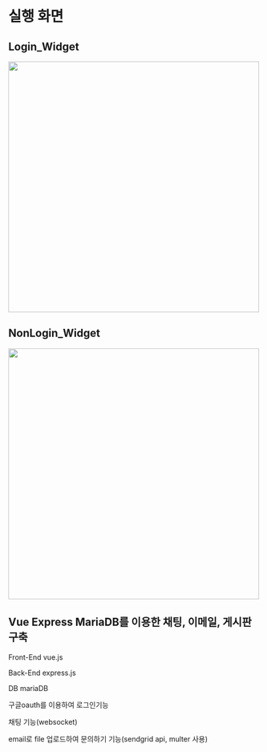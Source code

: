 # 실행 화면

## Login_Widget

<img src="https://user-images.githubusercontent.com/61736108/76863030-47fd6180-68a2-11ea-8d60-f43858059077.gif" width="500px" height="500"/>

## NonLogin_Widget
<img src="https://user-images.githubusercontent.com/61736108/76866633-bee92900-68a7-11ea-9d41-240ef79aa827.gif" width="500px" height="500"/>

## Vue Express MariaDB를 이용한 채팅, 이메일, 게시판 구축
Front-End vue.js

Back-End express.js

DB mariaDB

구글oauth를 이용하여 로그인기능

채팅 기능(websocket)

email로 file 업로드하여 문의하기 기능(sendgrid api, multer 사용)
